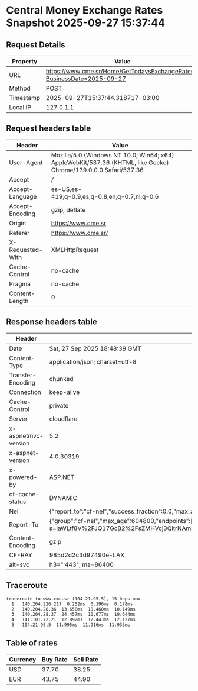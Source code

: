 # Central Money Exchange Rates Snapshot 2025-09-27 15:37:44
## Request Details

| Property | Value |
|----------|-------|
| URL | https://www.cme.sr/Home/GetTodaysExchangeRates/?BusinessDate=2025-09-27 |
| Method | POST |
| Timestamp | 2025-09-27T15:37:44.318717-03:00 |
| Local IP | 127.0.1.1 |
    
## Request headers table

| Header | Value |
|--------|-------|
| User-Agent | Mozilla/5.0 (Windows NT 10.0; Win64; x64) AppleWebKit/537.36 (KHTML, like Gecko) Chrome/139.0.0.0 Safari/537.36 |
| Accept | */* |
| Accept-Language | es-US,es-419;q=0.9,es;q=0.8,en;q=0.7,nl;q=0.6 |
| Accept-Encoding | gzip, deflate |
| Origin | https://www.cme.sr |
| Referer | https://www.cme.sr/ |
| X-Requested-With | XMLHttpRequest |
| Cache-Control | no-cache |
| Pragma | no-cache |
| Content-Length | 0 |

    
## Response headers table
| Header | Value |
|--------|-------|
| Date | Sat, 27 Sep 2025 18:48:39 GMT |
| Content-Type | application/json; charset=utf-8 |
| Transfer-Encoding | chunked |
| Connection | keep-alive |
| Cache-Control | private |
| Server | cloudflare |
| x-aspnetmvc-version | 5.2 |
| x-aspnet-version | 4.0.30319 |
| x-powered-by | ASP.NET |
| cf-cache-status | DYNAMIC |
| Nel | {"report_to":"cf-nel","success_fraction":0.0,"max_age":604800} |
| Report-To | {"group":"cf-nel","max_age":604800,"endpoints":[{"url":"https://a.nel.cloudflare.com/report/v4?s=laWLtf8V%2FJQ17GcB2%2FsZMHVcj3QitrNAmzk0GCkyTBu%2FU5brnmAVAzWwR18x2OEL6ybRmUWg2o0fO%2Fl%2F1ZnBZsfAoe8urYW8bAg%3D"}]} |
| Content-Encoding | gzip |
| CF-RAY | 985d2d2c3d97490e-LAX |
| alt-svc | h3=":443"; ma=86400 |

## Traceroute 

```
traceroute to www.cme.sr (104.21.95.5), 15 hops max
  1   140.204.226.217  0.252ms  0.196ms  0.178ms 
  2   140.204.28.36  13.658ms  10.460ms  10.149ms 
  3   140.204.28.37  24.457ms  10.677ms  10.644ms 
  4   141.101.72.21  12.892ms  12.443ms  12.127ms 
  5   104.21.95.5  11.995ms  11.916ms  11.933ms 

```


## Table of rates

| Currency | Buy Rate | Sell Rate |
|----------|----------|-----------|
| USD | 37.70 | 38.25 |
| EUR | 43.75 | 44.90 |

